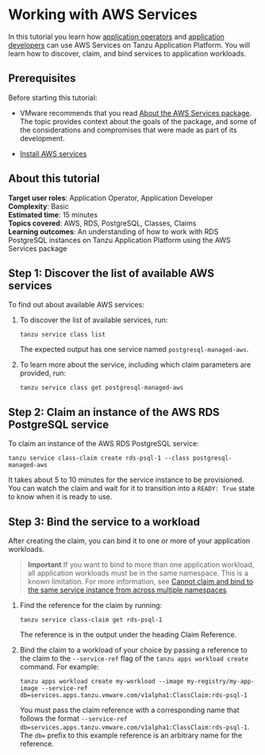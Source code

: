 # Working with AWS Services

In this tutorial you learn how [application operators](../../services-toolkit/reference/terminology-and-user-roles.hbs.md#ao)
and [application developers](../../services-toolkit/reference/terminology-and-user-roles.hbs.md#ad)
can use AWS Services on Tanzu Application Platform.
You will learn how to discover, claim, and bind services to application workloads.

## <a id="prerequisites"></a>Prerequisites

Before starting this tutorial:

- VMware recommends that you read [About the AWS Services package](../concepts/about-aws-services.hbs.md).
  The topic provides context about the goals of the package, and some of the
  considerations and compromises that were made as part of its development.

- [Install AWS services](../install-aws-services.hbs.md)

## <a id="about"></a> About this tutorial

**Target user roles**:      Application Operator, Application Developer<br />
**Complexity**:             Basic<br />
**Estimated time**:         15 minutes<br />
**Topics covered**:         AWS, RDS, PostgreSQL, Classes, Claims<br />
**Learning outcomes**:      An understanding of how to work with RDS PostgreSQL instances on Tanzu Application Platform using the AWS Services package<br />

## <a id="discover-services"></a> Step 1: Discover the list of available AWS services

To find out about available AWS services:

1. To discover the list of available services, run:

    ```console
    tanzu service class list
    ```

    The expected output has one service named `postgresql-managed-aws`.

1. To learn more about the service, including which claim parameters are provided, run:

    ```console
    tanzu service class get postgresql-managed-aws
    ```

## <a id="create-a-claim"></a> Step 2: Claim an instance of the AWS RDS PostgreSQL service

To claim an instance of the AWS RDS PostgreSQL service:

```console
tanzu service class-claim create rds-psql-1 --class postgresql-managed-aws
```

It takes about 5 to 10 minutes for the service instance to be provisioned.
You can watch the claim and wait for it to transition into a `READY: True` state to know when it is
ready to use.

## <a id="bind-to-workload"></a> Step 3: Bind the service to a workload

After creating the claim, you can bind it to one or more of your application workloads.

> **Important** If you want to bind to more than one application workload, all application workloads
> must be in the same namespace. This is a known limitation. For more information, see
> [Cannot claim and bind to the same service instance from across multiple namespaces](../../services-toolkit/reference/known-limitations.hbs.md#multi-workloads).

1. Find the reference for the claim by running:

    ```console
    tanzu service class-claim get rds-psql-1
    ```

    The reference is in the output under the heading Claim Reference.

1. Bind the claim to a workload of your choice by passing a reference to the claim to the `--service-ref`
   flag of the `tanzu apps workload create` command. For example:

    ```console
    tanzu apps workload create my-workload --image my-registry/my-app-image --service-ref db=services.apps.tanzu.vmware.com/v1alpha1:ClassClaim:rds-psql-1
    ```

    You must pass the claim reference with a corresponding name that follows the format
    `--service-ref db=services.apps.tanzu.vmware.com/v1alpha1:ClassClaim:rds-psql-1`.
    The `db=` prefix to this example reference is an arbitrary name for the reference.
